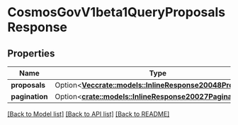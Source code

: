 # CosmosGovV1beta1QueryProposalsResponse

## Properties

Name | Type | Description | Notes
------------ | ------------- | ------------- | -------------
**proposals** | Option<[**Vec<crate::models::InlineResponse20048Proposals>**](inline_response_200_48_proposals.md)> |  | [optional]
**pagination** | Option<[**crate::models::InlineResponse20027Pagination**](inline_response_200_27_pagination.md)> |  | [optional]

[[Back to Model list]](../README.md#documentation-for-models) [[Back to API list]](../README.md#documentation-for-api-endpoints) [[Back to README]](../README.md)


